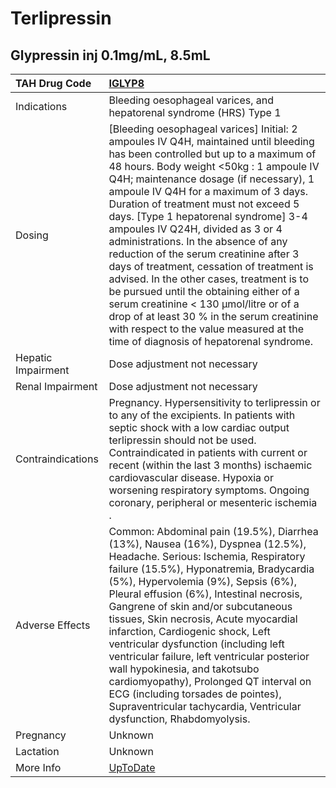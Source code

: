 # Terlipressin

## Glypressin inj 0.1mg/mL, 8.5mL

| TAH Drug Code      | [IGLYP8](https://www.tahsda.org.tw/drugs/hissearch.php?drug_code=IGLYP8)                                                                                                                                                                                                                                                                                                                                                                                                                                                                                                                                                                                                                                                                                                            |
|:-------------------|:------------------------------------------------------------------------------------------------------------------------------------------------------------------------------------------------------------------------------------------------------------------------------------------------------------------------------------------------------------------------------------------------------------------------------------------------------------------------------------------------------------------------------------------------------------------------------------------------------------------------------------------------------------------------------------------------------------------------------------------------------------------------------------|
| Indications        | Bleeding oesophageal varices, and hepatorenal syndrome (HRS) Type 1                                                                                                                                                                                                                                                                                                                                                                                                                                                                                                                                                                                                                                                                                                                 |
| Dosing             | [Bleeding oesophageal varices] Initial: 2 ampoules IV Q4H, maintained until bleeding has been controlled but up to a maximum of 48 hours. Body weight <50kg : 1 ampoule IV Q4H; maintenance dosage (if necessary), 1 ampoule IV Q4H for a maximum of 3 days. Duration of treatment must not exceed 5 days. [Type 1 hepatorenal syndrome] 3-4 ampoules IV Q24H, divided as 3 or 4 administrations. In the absence of any reduction of the serum creatinine after 3 days of treatment, cessation of treatment is advised. In the other cases, treatment is to be pursued until the obtaining either of a serum creatinine < 130 μmol/litre or of a drop of at least 30 % in the serum creatinine with respect to the value measured at the time of diagnosis of hepatorenal syndrome. |
| Hepatic Impairment | Dose adjustment not necessary                                                                                                                                                                                                                                                                                                                                                                                                                                                                                                                                                                                                                                                                                                                                                       |
| Renal Impairment   | Dose adjustment not necessary                                                                                                                                                                                                                                                                                                                                                                                                                                                                                                                                                                                                                                                                                                                                                       |
| Contraindications  | Pregnancy. Hypersensitivity to terlipressin or to any of the excipients. In patients with septic shock with a low cardiac output terlipressin should not be used. Contraindicated in patients with current or recent (within the last 3 months) ischaemic cardiovascular disease. Hypoxia or worsening respiratory symptoms. Ongoing coronary, peripheral or mesenteric ischemia .                                                                                                                                                                                                                                                                                                                                                                                                  |
| Adverse Effects    | Common: Abdominal pain (19.5%), Diarrhea (13%), Nausea (16%), Dyspnea (12.5%), Headache. Serious: Ischemia, Respiratory failure (15.5%), Hyponatremia, Bradycardia (5%), Hypervolemia (9%), Sepsis (6%), Pleural effusion (6%), Intestinal necrosis, Gangrene of skin and/or subcutaneous tissues, Skin necrosis, Acute myocardial infarction, Cardiogenic shock, Left ventricular dysfunction (including left ventricular failure, left ventricular posterior wall hypokinesia, and takotsubo cardiomyopathy), Prolonged QT interval on ECG (including torsades de pointes), Supraventricular tachycardia, Ventricular dysfunction, Rhabdomyolysis.                                                                                                                                |
| Pregnancy          | Unknown                                                                                                                                                                                                                                                                                                                                                                                                                                                                                                                                                                                                                                                                                                                                                                             |
| Lactation          | Unknown                                                                                                                                                                                                                                                                                                                                                                                                                                                                                                                                                                                                                                                                                                                                                                             |
| More Info          | [UpToDate](https://www.uptodate.com/contents/terlipressin-drug-information)                                                                                                                                                                                                                                                                                                                                                                                                                                                                                                                                                                                                                                                                                                         |

